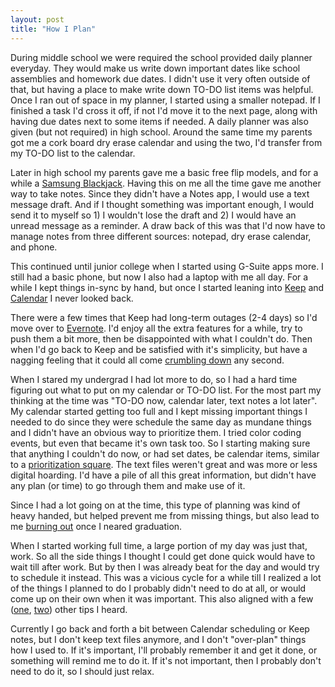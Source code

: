 ```yaml
---
layout: post
title: "How I Plan"
---
```


During middle school we were required the school provided daily planner everyday. They would make us write down important dates like school assemblies and homework due dates. I didn't use it very often outside of that, but having a place to make write down TO-DO list items was helpful. Once I ran out of space in my planner, I started using a smaller notepad. If I finished a task I'd cross it off, if not I'd move it to the next page, along with having due dates next to some items if needed. A daily planner was also given (but not required) in high school. Around the same time my parents got me a cork board dry erase calendar and using the two, I'd transfer from my TO-DO list to the calendar.

Later in high school my parents gave me a basic free flip models, and for a while a [Samsung Blackjack](https://en.wikipedia.org/wiki/Samsung_BlackJack). Having this on me all the time gave me another way to take notes. Since they didn't have a Notes app, I would use a text message draft. And if I thought something was important enough, I would send it to myself so 1) I wouldn't lose the draft and 2) I would have an unread message as a reminder. A draw back of this was that I'd now have to manage notes from three different sources: notepad, dry erase calendar, and phone. 

This continued until junior college when I started using G-Suite apps more. I still had a basic phone, but now I also had a laptop with me all day. For a while I kept things in-sync by hand, but once I started leaning into [Keep](https://keep.google.com) and [Calendar](https://calendar.google.com) I never looked back.

There were a few times that Keep had long-term outages (2-4 days) so I'd move over to [Evernote](https://evernote.com/). I'd enjoy all the extra features for a while, try to push them a bit more, then be disappointed with what I couldn't do. Then when I'd go back to Keep and be satisfied with it's simplicity, but have a nagging feeling that it could all come [crumbling down](https://killedbygoogle.com/) any second.

When I stared my undergrad I had lot more to do, so I had a hard time figuring out what to put on my calendar or TO-DO list. For the most part my thinking at the time was "TO-DO now, calendar later, text notes a lot later". My calendar started getting too full and I kept missing important things I needed to do since they were schedule the same day as mundane things and I didn't have an obvious way to prioritize them. I tried color coding events, but even that became it's own task too. So I starting making sure that anything I couldn't do now, or had set dates, be calendar items, similar to a [prioritization square](https://duckduckgo.com/?q=prioritization+square&ia=images&iax=images). The text files weren't great and was more or less digital hoarding. I'd have a pile of all this great information, but didn't have any plan (or time) to go through them and make use of it.

Since I had a lot going on at the time, this type of planning was kind of heavy handed, but helped prevent me from missing things, but also lead to me [burning out]({{site.baseurl}}/2018/08/01/persistence.html) once I neared graduation.

When I started working full time, a large portion of my day was just that, work. So all the side things I thought I could get done quick would have to wait till after work. But by then I was already beat for the day and would try to schedule it instead. This was a vicious cycle for a while till I realized a lot of the things I planned to do I probably didn't need to do at all, or would come up on their own when it was important. This also aligned with a few ([one](https://developertea.com/episodes/5d787fd2-735c-4cdb-bd93-bdb84062f3a8), [two](https://news.ycombinator.com/item?id=28292225)) other tips I heard.

Currently I go back and forth a bit between Calendar scheduling or Keep notes, but I don't keep text files anymore, and I don't "over-plan" things how I used to. If it's important, I'll probably remember it and get it done, or something will remind me to do it. If it's not important, then I probably don't need to do it, so I should just relax.